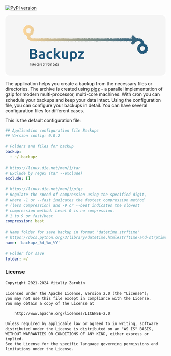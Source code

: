 [![PyPI version](https://badge.fury.io/py/backupz.svg)](https://badge.fury.io/py/backupz)

![picture](images/banner_round.png)

The application helps you create a backup from the necessary files or directories.
The archive is created using [pigz](https://zlib.net/pigz/) - a parallel implementation of gzip for modern multi-processor, multi-core machines.
With cron you can schedule your backups and keep your data intact.
Using the configuration file, you can configure your backups in detail.
You can have several configuration files for different cases.

This is the default configuration file:

```yaml
## Application configuration file Backupz
## Version config: 0.0.2

# Folders and files for backup
backup:
  - ~/.backupz

# https://linux.die.net/man/1/tar
# Exclude by regex (tar --exclude)
exclude: []

# https://linux.die.net/man/1/pigz
# Regulate the speed of compression using the specified digit,
# where -1 or --fast indicates the fastest compression method
# (less compression) and -9 or --best indicates the slowest
# compression method. Level 0 is no compression.
# 1 to 9 or fast/best
compression: best

# Name folder for save backup in format 'datetime.strftime'
# https://docs.python.org/3/library/datetime.html#strftime-and-strptime-behavior
name: 'backupz_%d_%m_%Y'

# Folder for save
folder: ~/
```

### License

```
Copyright 2021-2024 Vitaliy Zarubin

Licensed under the Apache License, Version 2.0 (the "License");
you may not use this file except in compliance with the License.
You may obtain a copy of the License at

    http://www.apache.org/licenses/LICENSE-2.0

Unless required by applicable law or agreed to in writing, software
distributed under the License is distributed on an "AS IS" BASIS,
WITHOUT WARRANTIES OR CONDITIONS OF ANY KIND, either express or implied.
See the License for the specific language governing permissions and
limitations under the License.
```
